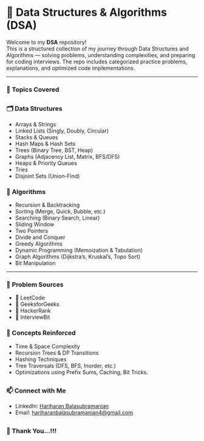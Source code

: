 # 🧮 Data Structures & Algorithms (DSA) 

Welcome to my **DSA** repository!  
This is a structured collection of my journey through Data Structures and Algorithms — solving problems, understanding complexities, and preparing for coding interviews. The repo includes categorized practice problems, explanations, and optimized code implementations.

---

### 🧠 Topics Covered

##

### 🗂️ **Data Structures**
- Arrays & Strings
- Linked Lists (Singly, Doubly, Circular)
- Stacks & Queues
- Hash Maps & Hash Sets
- Trees (Binary Tree, BST, Heap)
- Graphs (Adjacency List, Matrix, BFS/DFS)
- Heaps & Priority Queues
- Tries
- Disjoint Sets (Union-Find)

### 🧮 **Algorithms**
- Recursion & Backtracking
- Sorting (Merge, Quick, Bubble, etc.)
- Searching (Binary Search, Linear)
- Sliding Window
- Two Pointers
- Divide and Conquer
- Greedy Algorithms
- Dynamic Programming (Memoization & Tabulation)
- Graph Algorithms (Dijkstra’s, Kruskal’s, Topo Sort)
- Bit Manipulation

---


### 🧪 Problem Sources
- 📘 LeetCode
- 📙 GeeksforGeeks
- 📗 HackerRank
- 📕 InterviewBit

### 🧠 Concepts Reinforced
- Time & Space Complexity
- Recursion Trees & DP Transitions
- Hashing Techniques
- Tree Traversals (DFS, BFS, Inorder, etc.)
- Optimizations using Prefix Sums, Caching, Bit Tricks.

##

### 📫 Connect with Me

- LinkedIn: [Hariharan Balasubramanian](https://www.linkedin.com/in/hariharan-balasubramanian97)
- Email: hariharanbalasubramanian4@gmail.com

##


### 🙏 Thank You...!!!
